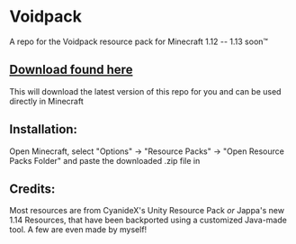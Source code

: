 # Voidpack
A repo for the Voidpack resource pack for Minecraft 1.12 -- 1.13 soon™

## [Download found here](https://github.com/oitsjustjose/Voidpack/archive/1.12.x.zip)

This will download the latest version of this repo for you and can be used directly in Minecraft

## Installation:

Open Minecraft, select "Options" → "Resource Packs" → "Open Resource Packs Folder" and paste the downloaded .zip file in

## Credits:

Most resources are from CyanideX's Unity Resource Pack *or* Jappa's new 1.14 Resources, that have been backported using a customized Java-made tool. A few are even made by myself!